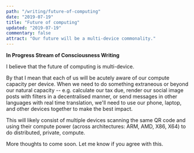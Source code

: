 ```yaml
---
path: "/writing/future-of-computing"
date: "2019-07-19"
title: "Future of computing"
updated: "2019-07-19"
commentary: false
attract: "Our future will be a multi-device commonality."
---
```

**In Progress Stream of Consciousness Writing**

I believe that the future of computing is multi-device.

By that I mean that each of us will be acutely aware of our compute capacity per device.  When we need to do something extraneous or beyond our natural capacity -- e.g. calculate our tax due, render our social image posts with filters in a decentralised manner, or send messages in other languages with real time translation, we'll need to use our phone, laptop, and other devices together to make the best impact.

This will likely consist of multiple devices scanning the same QR code and using their compute power (across architectures: ARM, AMD, X86, X64) to do distributed, private, compute.

More thoughts to come soon.  Let me know if you agree with this.